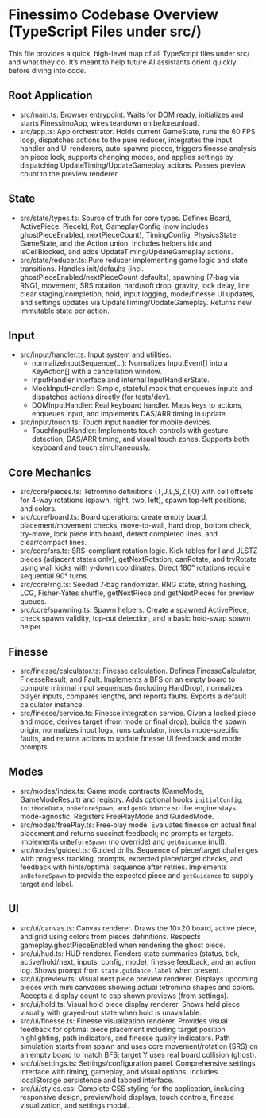 # Finessimo Codebase Overview (TypeScript Files under src/)

This file provides a quick, high-level map of all TypeScript files under src/ and what they do. It’s meant to help future AI assistants orient quickly before diving into code.

## Root Application

- src/main.ts: Browser entrypoint. Waits for DOM ready, initializes and starts FinessimoApp, wires teardown on beforeunload.
- src/app.ts: App orchestrator. Holds current GameState, runs the 60 FPS loop, dispatches actions to the pure reducer, integrates the input handler and UI renderers, auto-spawns pieces, triggers finesse analysis on piece lock, supports changing modes, and applies settings by dispatching UpdateTiming/UpdateGameplay actions. Passes preview count to the preview renderer.

## State

- src/state/types.ts: Source of truth for core types. Defines Board, ActivePiece, PieceId, Rot, GameplayConfig (now includes ghostPieceEnabled, nextPieceCount), TimingConfig, PhysicsState, GameState, and the Action union. Includes helpers idx and isCellBlocked, and adds UpdateTiming/UpdateGameplay actions.
- src/state/reducer.ts: Pure reducer implementing game logic and state transitions. Handles init/defaults (incl. ghostPieceEnabled/nextPieceCount defaults), spawning (7‑bag via RNG), movement, SRS rotation, hard/soft drop, gravity, lock delay, line clear staging/completion, hold, input logging, mode/finesse UI updates, and settings updates via UpdateTiming/UpdateGameplay. Returns new immutable state per action.

## Input

- src/input/handler.ts: Input system and utilities.
  - normalizeInputSequence(...): Normalizes InputEvent[] into a KeyAction[] with a cancellation window.
  - InputHandler interface and internal InputHandlerState.
  - MockInputHandler: Simple, stateful mock that enqueues inputs and dispatches actions directly (for tests/dev).
  - DOMInputHandler: Real keyboard handler. Maps keys to actions, enqueues input, and implements DAS/ARR timing in update.
- src/input/touch.ts: Touch input handler for mobile devices.
  - TouchInputHandler: Implements touch controls with gesture detection, DAS/ARR timing, and visual touch zones. Supports both keyboard and touch simultaneously.

## Core Mechanics

- src/core/pieces.ts: Tetromino definitions (T,J,L,S,Z,I,O) with cell offsets for 4-way rotations (spawn, right, two, left), spawn top-left positions, and colors.
- src/core/board.ts: Board operations: create empty board, placement/movement checks, move-to-wall, hard drop, bottom check, try-move, lock piece into board, detect completed lines, and clear/compact lines.
- src/core/srs.ts: SRS-compliant rotation logic. Kick tables for I and JLSTZ pieces (adjacent states only), getNextRotation, canRotate, and tryRotate using wall kicks with y‑down coordinates. Direct 180° rotations require sequential 90° turns.
- src/core/rng.ts: Seeded 7‑bag randomizer. RNG state, string hashing, LCG, Fisher‑Yates shuffle, getNextPiece and getNextPieces for preview queues.
- src/core/spawning.ts: Spawn helpers. Create a spawned ActivePiece, check spawn validity, top‑out detection, and a basic hold‑swap spawn helper.

## Finesse

- src/finesse/calculator.ts: Finesse calculation. Defines FinesseCalculator, FinesseResult, and Fault. Implements a BFS on an empty board to compute minimal input sequences (including HardDrop), normalizes player inputs, compares lengths, and reports faults. Exports a default calculator instance.
- src/finesse/service.ts: Finesse integration service. Given a locked piece and mode, derives target (from mode or final drop), builds the spawn origin, normalizes input logs, runs calculator, injects mode‑specific faults, and returns actions to update finesse UI feedback and mode prompts.

## Modes

- src/modes/index.ts: Game mode contracts (GameMode, GameModeResult) and registry. Adds optional hooks `initialConfig`, `initModeData`, `onBeforeSpawn`, and `getGuidance` so the engine stays mode-agnostic. Registers FreePlayMode and GuidedMode.
- src/modes/freePlay.ts: Free‑play mode. Evaluates finesse on actual final placement and returns succinct feedback; no prompts or targets. Implements `onBeforeSpawn` (no override) and `getGuidance` (null).
- src/modes/guided.ts: Guided drills. Sequence of piece/target challenges with progress tracking, prompts, expected piece/target checks, and feedback with hints/optimal sequence after retries. Implements `onBeforeSpawn` to provide the expected piece and `getGuidance` to supply target and label.

## UI

- src/ui/canvas.ts: Canvas renderer. Draws the 10×20 board, active piece, and grid using colors from pieces definitions. Respects gameplay.ghostPieceEnabled when rendering the ghost piece.
- src/ui/hud.ts: HUD renderer. Renders state summaries (status, tick, active/hold/next, inputs, config, mode), finesse feedback, and an action log. Shows prompt from `state.guidance.label` when present.
- src/ui/preview.ts: Visual next piece preview renderer. Displays upcoming pieces with mini canvases showing actual tetromino shapes and colors. Accepts a display count to cap shown previews (from settings).
- src/ui/hold.ts: Visual hold piece display renderer. Shows held piece visually with grayed-out state when hold is unavailable.
- src/ui/finesse.ts: Finesse visualization renderer. Provides visual feedback for optimal piece placement including target position highlighting, path indicators, and finesse quality indicators. Path simulation starts from spawn and uses core movement/rotation (SRS) on an empty board to match BFS; target Y uses real board collision (ghost).
- src/ui/settings.ts: Settings/configuration panel. Comprehensive settings interface with timing, gameplay, and visual options. Includes localStorage persistence and tabbed interface.
- src/ui/styles.css: Complete CSS styling for the application, including responsive design, preview/hold displays, touch controls, finesse visualization, and settings modal.
